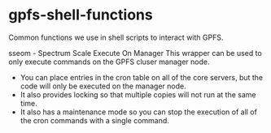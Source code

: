 # gpfs-shell-functions
Common functions we use in shell scripts to interact with GPFS.

sseom - Spectrum Scale Execute On Manager
This wrapper can be used to only execute commands on the GPFS cluser manager node.  
  - You can place entries in the cron table on all of the core servers, but the code will only be executed on the manager node.  
  - It also provides locking so that multiple copies will not run at the same time.  
  - It also has a maintenance mode so you can stop the execution of all of the cron commands with a single command.
  
